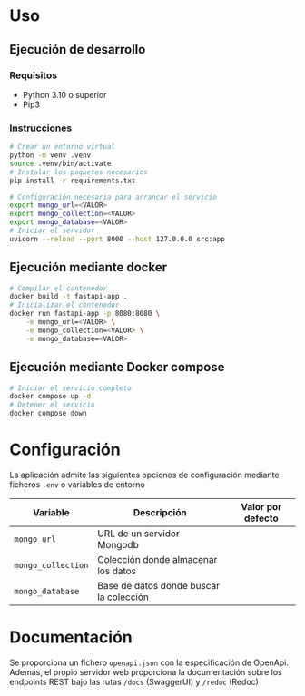 # Uso

## Ejecución de desarrollo

### Requisitos

- Python 3.10 o superior
- Pip3

### Instrucciones

```sh
# Crear un entorno virtual
python -m venv .venv
source .venv/bin/activate
# Instalar los paquetes necesarios
pip install -r requirements.txt

# Configuración necesaria para arrancar el servicio
export mongo_url=<VALOR>
export mongo_collection=<VALOR>
export mongo_database=<VALOR>
# Iniciar el servidor
uvicorn --reload --port 8000 --host 127.0.0.0 src:app
```

## Ejecución mediante docker

```sh
# Compilar el contenedor
docker build -t fastapi-app .
# Inicializar el contenedor
docker run fastapi-app -p 8080:8080 \
    -e mongo_url=<VALOR> \
    -e mongo_collection=<VALOR> \
    -e mongo_database=<VALOR>
```

## Ejecución mediante Docker compose

```sh
# Iniciar el servicio completo
docker compose up -d
# Detener el servicio
docker compose down
```

# Configuración

La aplicación admite las siguientes opciones de configuración mediante ficheros
`.env` o variables de entorno

| Variable           | Descripción                             | Valor por defecto |
| ------------------ | --------------------------------------- | ----------------- |
| `mongo_url`        | URL de un servidor Mongodb              |                   |
| `mongo_collection` | Colección donde almacenar los datos     |                   |
| `mongo_database`   | Base de datos donde buscar la colección |                   |

# Documentación

Se proporciona un fichero `openapi.json` con la especificación de OpenApi.
Además, el propio servidor web proporciona la documentación sobre los endpoints
REST bajo las rutas `/docs` (SwaggerUI) y `/redoc` (Redoc)
